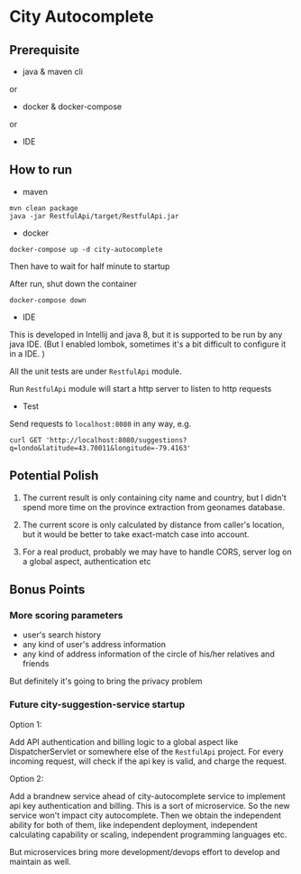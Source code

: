 # City Autocomplete

## Prerequisite

- java & maven cli

or

- docker & docker-compose

or

- IDE

## How to run

- maven
```
mvn clean package
java -jar RestfulApi/target/RestfulApi.jar
```

- docker
```
docker-compose up -d city-autocomplete
```
Then have to wait for half minute to startup

After run, shut down the container
```
docker-compose down
```

- IDE

This is developed in Intellij and java 8, but it is supported to be run by any java IDE.
(But I enabled lombok, sometimes it's a bit difficult to configure it in a IDE. )

All the unit tests are under `RestfulApi` module.

Run `RestfulApi` module will start a http server to listen to http requests

- Test

Send requests to `localhost:8080` in any way, e.g.

```
curl GET 'http://localhost:8080/suggestions?q=londo&latitude=43.70011&longitude=-79.4163'
```

## Potential Polish

1. The current result is only containing city name and country, but I didn't spend more time
on the province extraction from geonames database.

2. The current score is only calculated by distance from caller's location, but it would be
better to take exact-match case into account. 

3. For a real product, probably we may have to handle CORS, server log on a global aspect, 
authentication etc

## Bonus Points

### More scoring parameters

- user's search history
- any kind of user's address information
- any kind of address information of the circle of his/her relatives and friends

But definitely it's going to bring the privacy problem

### Future city-suggestion-service startup

Option 1:

Add API authentication and billing logic to a global aspect like DispatcherServlet or somewhere
else of the `RestfulApi` project. For every incoming request, will check if the api key is valid,
 and charge the request.

Option 2:

Add a brandnew service ahead of city-autocomplete service to implement api key authentication 
and billing. This is a sort of microservice. So the new service won't impact city autocomplete.
Then we obtain the independent ability for both of them, like independent deployment, independent
calculating capability or scaling, independent programming languages etc. 

But microservices bring more development/devops effort to develop and maintain as well.

